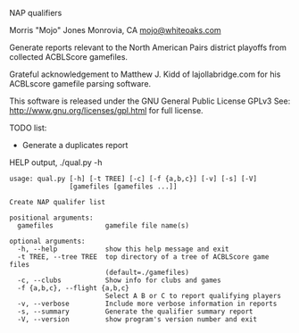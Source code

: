 NAP qualifiers

Morris "Mojo" Jones
Monrovia, CA
mojo@whiteoaks.com

Generate reports relevant to the North American Pairs district
playoffs from collected ACBLScore gamefiles.

Grateful acknowledgement to Matthew J. Kidd of lajollabridge.com for
his ACBLscore gamefile parsing software.

This software is released under the GNU General Public License GPLv3
See: http://www.gnu.org/licenses/gpl.html for full license.

TODO list:

* Generate a duplicates report

HELP output, ./qual.py -h

    usage: qual.py [-h] [-t TREE] [-c] [-f {a,b,c}] [-v] [-s] [-V]
                   [gamefiles [gamefiles ...]]

    Create NAP qualifer list

    positional arguments:
      gamefiles             gamefile file name(s)

    optional arguments:
      -h, --help            show this help message and exit
      -t TREE, --tree TREE  top directory of a tree of ACBLScore game files
                            (default=./gamefiles)
      -c, --clubs           Show info for clubs and games
      -f {a,b,c}, --flight {a,b,c}
                            Select A B or C to report qualifying players
      -v, --verbose         Include more verbose information in reports
      -s, --summary         Generate the qualifier summary report
      -V, --version         show program's version number and exit

